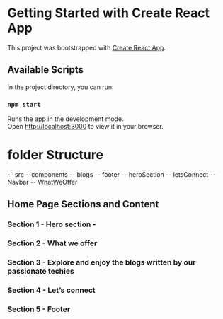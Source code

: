 # Getting Started with Create React App

This project was bootstrapped with [Create React App](https://github.com/facebook/create-react-app).

## Available Scripts

In the project directory, you can run:

### `npm start`

Runs the app in the development mode.\
Open [http://localhost:3000](http://localhost:3000) to view it in your browser.

# folder Structure
-- src
    --components
        -- blogs
        -- footer
        -- heroSection
        -- letsConnect
        -- Navbar
        -- WhatWeOffer


## Home Page Sections and Content 

### Section 1 - Hero section - 
### Section 2 - What we offer 
### Section 3 - Explore and enjoy the blogs written by our passionate techies
### Section 4 - Let’s connect 
### Section 5 - Footer